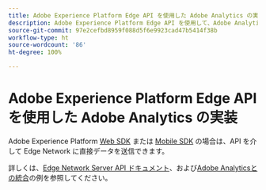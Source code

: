 ```yaml
---
title: Adobe Experience Platform Edge API を使用した Adobe Analytics の実装
description: Adobe Experience Platform Edge API を使用して、Adobe Analytics にデータを送信します。
source-git-commit: 97e2cefbd8959f088d5f6e9923cad47b5414f38b
workflow-type: ht
source-wordcount: '86'
ht-degree: 100%

---
```


# Adobe Experience Platform Edge API を使用した Adobe Analytics の実装

Adobe Experience Platform [Web SDK](../web-sdk/overview.md) または [Mobile SDK](../mobile-sdk/overview.md) の場合は、API を介して Edge Network に直接データを送信できます。

詳しくは、[Edge Network Server API ドキュメント](https://experienceleague.adobe.com/docs/experience-platform/edge-network-server-api/overview.html?lang=ja)、および[Adobe Analyticsとの統合](https://experienceleague.adobe.com/docs/experience-platform/edge-network-server-api/interacting-other-adobe-solutions/interacting-adobe-analytics.html?lang=ja)の例を参照してください。
